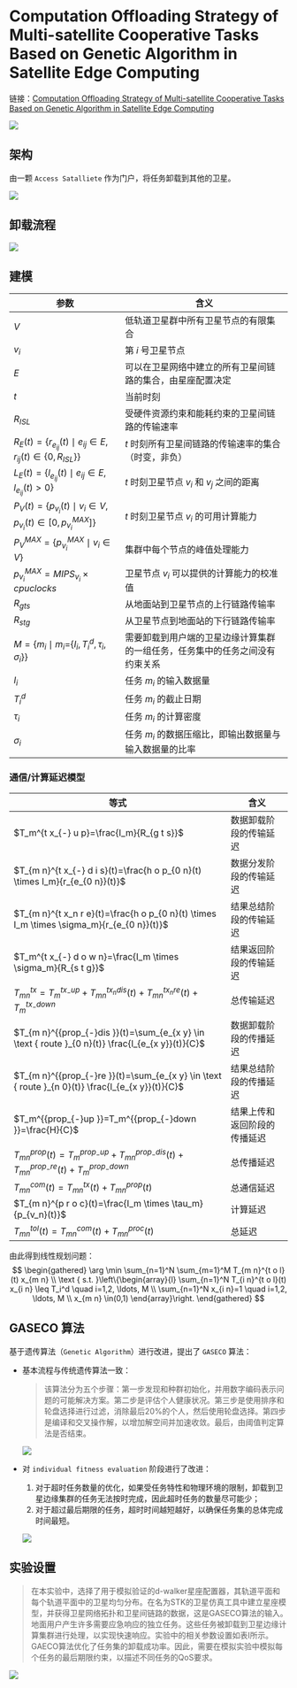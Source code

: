 # Computation Offloading Strategy of Multi-satellite Cooperative Tasks Based on Genetic Algorithm in Satellite Edge Computing

链接：[Computation Offloading Strategy of Multi-satellite Cooperative Tasks Based on Genetic Algorithm in Satellite Edge Computing](https://ieeexplore.ieee.org/abstract/document/8689224)

![](imgs/GASECO/img1.png)

## 架构

由一颗 `Access Satalliete` 作为门户，将任务卸载到其他的卫星。

![](imgs/GASECO/img2.png)

## 卸载流程

![](imgs/GASECO/img3.png)

## 建模

|参数|含义|
|---|---|
|$V$|低轨道卫星群中所有卫星节点的有限集合|
|$v_i$|第 $i$ 号卫星节点|
|$E$|可以在卫星网络中建立的所有卫星间链路的集合，由星座配置决定|
|$t$|当前时刻|
|$R_{I S L}$|受硬件资源约束和能耗约束的卫星间链路的传输速率|
|$R_E(t)=\left\lbrace r_{e_{i j}}(t) \mid e_{i j} \in E, r_{i j}(t) \in\left\lbrace 0, R_{I S L}\right\rbrace\right\rbrace$|$t$ 时刻所有卫星间链路的传输速率的集合（时变，非负）|
|$L_E(t)=\left\lbrace l_{e_{i j}}(t) \mid e_{i j} \in E, l_{e_{i j}}(t)>0\right\rbrace$|$t$ 时刻卫星节点 $v_i$ 和 $v_j$ 之间的距离|
|$P_V(t)=\left\lbrace p_{v_i}(t) \mid v_i \in V, p_{v_i}(t) \in\left[0, p_{v_i}^{M A X}\right]\right\rbrace$|$t$ 时刻卫星节点 $v_i$ 的可用计算能力|
|$P_V^{M A X}=\left\lbrace p_{v_i}^{M A X} \mid v_i \in V\right\rbrace$|集群中每个节点的峰值处理能力|
|$p_{v_i}^{M A X}=M I P S_{v_i} \times cpuclocks$|卫星节点 $v_i$ 可以提供的计算能力的校准值|
|$R_{gts}$|从地面站到卫星节点的上行链路传输率|
|$R_{stg}$|从卫星节点到地面站的下行链路传输率|
|$M=\left\lbrace m_{i} \mid m_i=\right.\left.\left\lbrace I_i, T_i^d, \tau_i, \sigma_i\right\rbrace\right\rbrace$|需要卸载到用户端的卫星边缘计算集群的一组任务，任务集中的任务之间没有约束关系|
|$I_i$|任务 $m_i$ 的输入数据量|
|$T_i^d$|任务 $m_i$ 的截止日期|
|$\tau_i$|任务 $m_i$ 的计算密度|
|$\sigma_i$|任务 $m_i$ 的数据压缩比，即输出数据量与输入数据量的比率|

### 通信/计算延迟模型

|等式|含义|
|---|---|
| $T_m^{t x_{-} u p}=\frac{I_m}{R_{g t s}}$  | 数据卸载阶段的传输延迟 |
| $T_{m n}^{t x_{-} d i s}(t)=\frac{h o p_{0 n}(t) \times I_m}{r_{e_{0 n}}(t)}$ | 数据分发阶段的传输延迟  |
| $T_{m n}^{t x_n r e}(t)=\frac{h o p_{0 n}(t) \times I_m \times \sigma_m}{r_{e_{0 n}}(t)}$ |结果总结阶段的传输延迟|
| $T_m^{t x_{-} d o w n}=\frac{I_m \times \sigma_m}{R_{s t g}}$ | 结果返回阶段的传输延迟 |
| $T_{m n}^{t x}=T_m^{t x_{-} u p}+T_{m n}^{t x_n d i s}(t)+T_{m n}^{t x_n r e}(t)+T_m^{t x_{-} d o w n}$ | 总传输延迟 |
|$T_{m n}^{{prop_{-}dis }}(t)=\sum_{e_{x y} \in \text { route }_{0 n}(t)} \frac{l_{e_{x y}}(t)}{C}$|数据卸载阶段的传播延迟|
|$T_{m n}^{{prop_{-}re }}(t)=\sum_{e_{x y} \in \text { route }_{n 0}(t)} \frac{l_{e_{x y}}(t)}{C}$|结果总结阶段的传播延迟|
|$T_m^{{prop_{-}up }}=T_m^{{prop_{-}down }}=\frac{H}{C}$|结果上传和返回阶段的传播延迟|
|$T_{m n}^{{prop }}(t)=T_m^{{prop_{-}up }}+T_{m n}^{{prop_{-}dis }}(t)+T_{m n}^{{prop_{-}re }}(t)+T_m^{{prop_{-}down }}$|总传播延迟|
|$T_{m n}^{c o m}(t)=T_{m n}^{t x}(t)+T_{m n}^{p r o p}(t)$|总通信延迟|
|$T_{m n}^{p r o c}(t)=\frac{I_m \times \tau_m}{p_{v_n}(t)}$|计算延迟|
|$T_{m n}^{tol}(t)=T_{m n}^{c o m}(t)+T_{m n}^{p r o c}(t)$|总延迟|

由此得到线性规划问题：
$$
\begin{gathered}
\arg \min \sum_{n=1}^N \sum_{m=1}^M T_{m n}^{t o l}(t) x_{m n} \\
\text { s.t. }\left\{\begin{array}{l}
\sum_{n=1}^N T_{i n}^{t o l}(t) x_{i n} \leq T_i^d \quad i=1,2, \ldots, M \\
\sum_{n=1}^N x_{i n}=1 \quad i=1,2, \ldots, M \\
x_{m n} \in(0,1)
\end{array}\right.
\end{gathered}
$$

## GASECO 算法

基于遗传算法（`Genetic Algorithm`）进行改进，提出了 `GASECO` 算法：

+ 基本流程与传统遗传算法一致：

  > 该算法分为五个步骤：第一步发现和种群初始化，并用数字编码表示问题的可能解决方案。第二步是评估个人健康状况。第三步是使用排序和轮盘选择进行过滤，消除最后20%的个人，然后使用轮盘选择。第四步是编译和交叉操作解，以增加解空间并加速收敛。最后，由阈值判定算法是否结束。
  
    ![](imgs/GASECO/img4.png)
  
+ 对 `individual fitness evaluation` 阶段进行了改进：
  1. 对于超时任务数量的优化，如果受任务特性和物理环境的限制，卸载到卫星边缘集群的任务无法按时完成，因此超时任务的数量尽可能少；
  2. 对于超过最后期限的任务，超时时间越短越好，以确保任务集的总体完成时间最短。
  
  ![](imgs/GASECO/img5.png)
  
## 实验设置

> 在本实验中，选择了用于模拟验证的d-walker星座配置器，其轨道平面和每个轨道平面中的卫星均匀分布。在名为STK的卫星仿真工具中建立星座模型，并获得卫星网络拓扑和卫星间链路的数据，这是GASECO算法的输入。地面用户产生许多需要应急响应的独立任务。这些任务被卸载到卫星边缘计算集群进行处理，以实现快速响应。实验中的相关参数设置如表I所示。GAECO算法优化了任务集的卸载成功率。因此，需要在模拟实验中模拟每个任务的最后期限约束，以描述不同任务的QoS要求。

![](imgs/GASECO/img6.png)